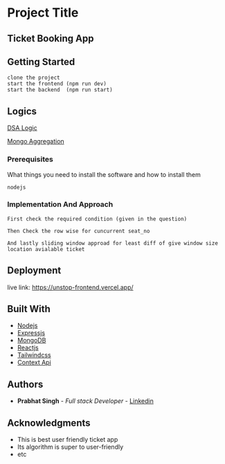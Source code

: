# Project Title

## Ticket Booking App

## Getting Started

```
clone the project
start the frontend (npm run dev)
start the backend  (npm run start)
```
## Logics

[DSA Logic](https://docs.google.com/document/d/1LqAXzsn-GeeQFJ3D4KasSKQyUWj0asJiJW5BxhQQ4sU/edit?usp=sharing)

[Mongo Aggregation](https://docs.google.com/document/d/1xKRRt3FSmRDDBpM_dG46wBhD47BOvcxxAt_ZxhzJmeU/edit?usp=sharing)


### Prerequisites

What things you need to install the software and how to install them

```
nodejs
```

### Implementation And Approach

```
First check the required condition (given in the question)
```

```
Then Check the row wise for cuncurrent seat_no
```

```
And lastly sliding window approad for least diff of give window size location avialable ticket
```

## Deployment

live link: https://unstop-frontend.vercel.app/



## Built With

* [Nodejs]()
* [Expressjs]()
* [MongoDB]()
* [Reactjs]()
* [Tailwindcss]()
* [Context Api]()

## Authors

* **Prabhat Singh** - *Full stack Developer* - [Linkedin](https://www.linkedin.com/in/prabhat-singh-71296721b/)

## Acknowledgments

* This is best user friendly ticket app
* Its algorithm is super to user-friendly
* etc




